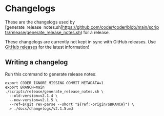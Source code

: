 # Changelogs

These are the changelogs used by [generate_release_notes.sh]https://github.com/coder/coder/blob/main/scripts/release/generate_release_notes.sh) for a release.

These changelogs are currently not kept in sync with GitHub releases. Use [GitHub releases](https://github.com/coder/coder/releases) for the latest information!

## Writing a changelog

Run this command to generate release notes:

```shell
export CODER_IGNORE_MISSING_COMMIT_METADATA=1
export BRANCH=main
./scripts/release/generate_release_notes.sh \
  --old-version=v2.1.4 \
  --new-version=v2.1.5 \
  --ref=$(git rev-parse --short "${ref:-origin/$BRANCH}") \
  > ./docs/changelogs/v2.1.5.md
```
